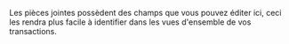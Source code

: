 Les pièces jointes possèdent des champs que vous pouvez éditer ici, ceci les rendra plus facile à identifier dans les vues d'ensemble de vos transactions.